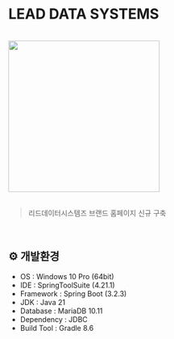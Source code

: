 # LEAD DATA SYSTEMS
<br>
<img src="https://github.com/KwonSsohyun/LDS_Homepage/assets/90014589/80b06e49-9972-4c42-8a56-fe01cac5f06b" width="300"/>
<br>
<br>

> 리드데이터시스템즈 브랜드 홈페이지 신규 구축

<br>

## ⚙ 개발환경
- OS : Windows 10 Pro (64bit)
- IDE : SpringToolSuite (4.21.1)
- Framework : Spring Boot (3.2.3)
- JDK : Java 21
- Database : MariaDB 10.11
- Dependency : JDBC
- Build Tool : Gradle 8.6
<br>
